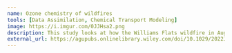 ```yaml
---
name: Ozone chemistry of wildfires
tools: [Data Assimilation, Chemical Transport Modeling]
image: https://i.imgur.com/0JJHsa2.png
description: This study looks at how the Williams Flats wildfire in August 2019 affected ozone and its chemistry in areas downwind of the fire.
external_url: https://agupubs.onlinelibrary.wiley.com/doi/10.1029/2022JD038019
---
```

